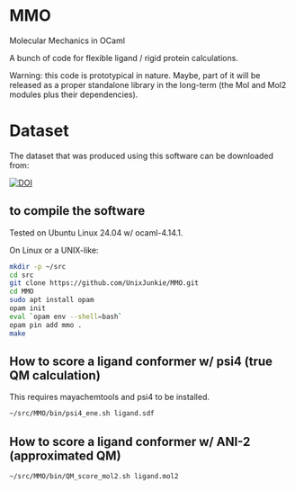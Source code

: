# MMO
Molecular Mechanics in OCaml

A bunch of code for flexible ligand / rigid protein calculations.

Warning: this code is prototypical in nature.
Maybe, part of it will be released as a proper standalone library in the long-term
(the Mol and Mol2 modules plus their dependencies).

# Dataset

The dataset that was produced using this software can be downloaded from:

[![DOI](https://zenodo.org/badge/DOI/10.5281/zenodo.10682034.svg)](https://doi.org/10.5281/zenodo.10682034)

## to compile the software

Tested on Ubuntu Linux 24.04 w/ ocaml-4.14.1.

On Linux or a UNIX-like:
```bash
mkdir -p ~/src
cd src
git clone https://github.com/UnixJunkie/MMO.git
cd MMO
sudo apt install opam
opam init
eval `opam env --shell=bash`
opam pin add mmo .
make
```
## How to score a ligand conformer w/ psi4 (true QM calculation)

This requires mayachemtools and psi4 to be installed.

```bash
~/src/MMO/bin/psi4_ene.sh ligand.sdf
```

## How to score a ligand conformer w/ ANI-2 (approximated QM)

```bash
~/src/MMO/bin/QM_score_mol2.sh ligand.mol2
```

